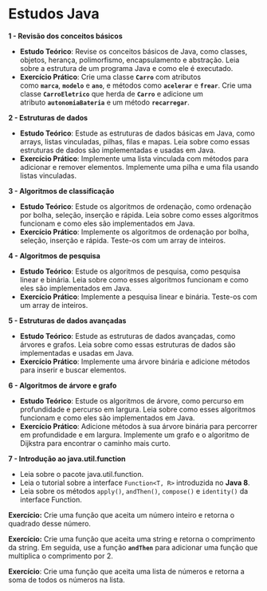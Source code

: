 # Estudos Java

**1 - Revisão dos conceitos básicos**

- **Estudo Teórico**: Revise os conceitos básicos de Java, como classes, objetos, herança, polimorfismo, encapsulamento e abstração. Leia sobre a estrutura de um programa Java e como ele é executado.
- **Exercício Prático**: Crie uma classe **`Carro`** com atributos como **`marca`**, **`modelo`** e **`ano`**, e métodos como **`acelerar`** e **`frear`**. Crie uma classe **`CarroEletrico`** que herda de **`Carro`** e adicione um atributo **`autonomiaBateria`** e um método **`recarregar`**.

**2 - Estruturas de dados**

- **Estudo Teórico**: Estude as estruturas de dados básicas em Java, como arrays, listas vinculadas, pilhas, filas e mapas. Leia sobre como essas estruturas de dados são implementadas e usadas em Java.
- **Exercício Prático**: Implemente uma lista vinculada com métodos para adicionar e remover elementos. Implemente uma pilha e uma fila usando listas vinculadas.

**3 - Algoritmos de classificação**

- **Estudo Teórico**: Estude os algoritmos de ordenação, como ordenação por bolha, seleção, inserção e rápida. Leia sobre como esses algoritmos funcionam e como eles são implementados em Java.
- **Exercício Prático**: Implemente os algoritmos de ordenação por bolha, seleção, inserção e rápida. Teste-os com um array de inteiros.

**4 - Algoritmos de pesquisa**

- **Estudo Teórico**: Estude os algoritmos de pesquisa, como pesquisa linear e binária. Leia sobre como esses algoritmos funcionam e como eles são implementados em Java.
- **Exercício Prático**: Implemente a pesquisa linear e binária. Teste-os com um array de inteiros.

**5 - Estruturas de dados avançadas**

- **Estudo Teórico**: Estude as estruturas de dados avançadas, como árvores e grafos. Leia sobre como essas estruturas de dados são implementadas e usadas em Java.
- **Exercício Prático**: Implemente uma árvore binária e adicione métodos para inserir e buscar elementos.

**6 - Algoritmos de árvore e grafo**

- **Estudo Teórico**: Estude os algoritmos de árvore, como percurso em profundidade e percurso em largura. Leia sobre como esses algoritmos funcionam e como eles são implementados em Java.
- **Exercício Prático**: Adicione métodos à sua árvore binária para percorrer em profundidade e em largura. Implemente um grafo e o algoritmo de Dijkstra para encontrar o caminho mais curto.

**7 - Introdução ao java.util.function**

- Leia sobre o pacote java.util.function.
- Leia o tutorial sobre a interface `Function<T, R>` introduzida no **Java 8**.
- Leia sobre os métodos `apply()`, `andThen()`, `compose()` e `identity()` da interface Function.

**Exercício:** Crie uma função que aceita um número inteiro e retorna o quadrado desse número.

**Exercício:** Crie uma função que aceita uma string e retorna o comprimento da string. Em seguida, use a função **`andThen`** para adicionar uma função que multiplica o comprimento por 2.

**Exercício**: Crie uma função que aceita uma lista de números e retorna a soma de todos os números na lista.


